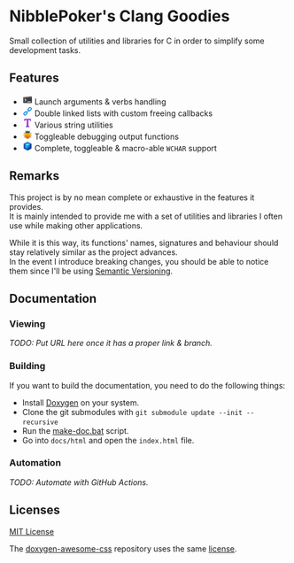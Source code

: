 # NibblePoker's Clang Goodies
Small collection of utilities and libraries for C in order to simplify some development tasks.

## Features
* ![](docs/images/console.png) Launch arguments & verbs handling
* ![](docs/images/chain.png) Double linked lists with custom freeing callbacks
* ![](docs/images/text.png) Various string utilities
* ![](docs/images/bug.png) Toggleable debugging output functions
* ![](docs/images/module.png) Complete, toggleable & macro-able `WCHAR` support

## Remarks
This project is by no mean complete or exhaustive in the features it provides.<br>
It is mainly intended to provide me with a set of utilities and libraries I often use while making other applications.

While it is this way, its functions' names, signatures and behaviour should stay relatively similar as the project
advances.<br>
In the event I introduce breaking changes, you should be able to notice them since I'll be using
[Semantic Versioning](https://semver.org/).

## Documentation

### Viewing
*TODO: Put URL here once it has a proper link & branch.*

### Building
If you want to build the documentation, you need to do the following things:
* Install [Doxygen](https://www.doxygen.nl/) on your system.
* Clone the git submodules with `git submodule update --init --recursive`
* Run the [make-doc.bat](make-doc.bat) script.
* Go into `docs/html` and open the `index.html` file.

### Automation
*TODO: Automate with GitHub Actions.*

## Licenses
[MIT License](./LICENSE)

The [doxygen-awesome-css](https://github.com/jothepro/doxygen-awesome-css) repository uses the same
[license](https://github.com/jothepro/doxygen-awesome-css/blob/main/LICENSE).
